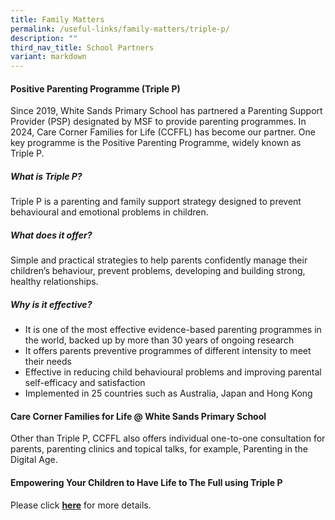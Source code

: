 ```yaml
---
title: Family Matters
permalink: /useful-links/family-matters/triple-p/
description: ""
third_nav_title: School Partners
variant: markdown
---
```

#### **Positive Parenting Programme (Triple P)**
Since 2019, White Sands Primary School has partnered a Parenting Support Provider (PSP) designated by MSF to provide parenting programmes. In 2024, Care Corner Families for Life (CCFFL) has become our partner. One key programme is the Positive Parenting Programme, widely known as Triple P.



##### **What is Triple P?**
Triple P is a parenting and family support strategy designed to prevent behavioural and emotional problems in children.

##### **What does it offer?**
Simple and practical strategies to help parents confidently manage their children’s behaviour, prevent problems, developing and building strong, healthy relationships.

##### **Why is it effective?**
*   It is one of the most effective evidence-based parenting programmes in the world, backed up by more than 30 years of ongoing research
*   It offers parents preventive programmes of different intensity to meet their needs
*   Effective in reducing child behavioural problems and improving parental self-efficacy and satisfaction
*   Implemented in 25 countries such as Australia, Japan and Hong Kong



#### **Care Corner Families for Life @ White Sands Primary School**

Other than Triple P, CCFFL also offers individual one-to-one consultation for parents, parenting clinics and topical talks, for example, Parenting in the Digital Age.


#### **Empowering Your Children to Have Life to The Full using Triple P**


Please click&nbsp;**[here](/files/FFLT_FSS_Introduction_letter_2025__P2_6_.pdf)**&nbsp;for more details.